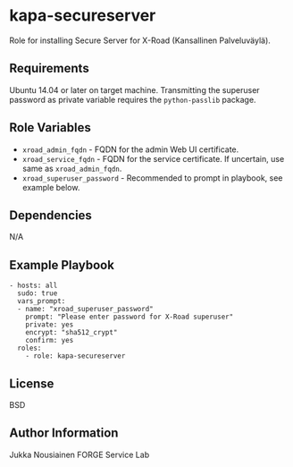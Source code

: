 kapa-secureserver
=========

Role for installing Secure Server for X-Road (Kansallinen Palveluväylä).

Requirements
------------

Ubuntu 14.04 or later on target machine. Transmitting the superuser password as
private variable requires the `python-passlib` package.

Role Variables
--------------

- `xroad_admin_fqdn` - FQDN for the admin Web UI certificate.
- `xroad_service_fqdn` - FQDN for the service certificate. If uncertain, use
   same as `xroad_admin_fqdn`.
- `xroad_superuser_password` - Recommended to prompt in playbook, see
   example below.

Dependencies
------------

N/A

Example Playbook
----------------

```
- hosts: all
  sudo: true
  vars_prompt:
  - name: "xroad_superuser_password"
    prompt: "Please enter password for X-Road superuser"
    private: yes
    encrypt: "sha512_crypt"
    confirm: yes
  roles:
    - role: kapa-secureserver
```

License
-------

BSD

Author Information
------------------

Jukka Nousiainen
FORGE Service Lab
